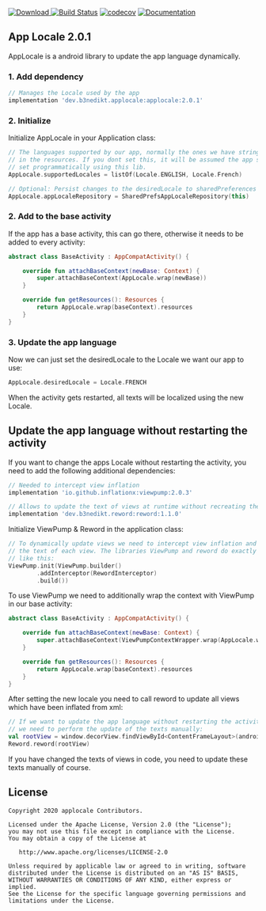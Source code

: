 [ ![Download](https://api.bintray.com/packages/b3nedikt/applocale/applocale/images/download.svg?version=2.0.1) ](https://bintray.com/b3nedikt/applocale/applocale/2.0.1/link)
[![Build Status](https://travis-ci.org/B3nedikt/applocale.svg?branch=master)](https://travis-ci.org/B3nedikt/applocale)
[![codecov](https://codecov.io/gh/B3nedikt/applocale/branch/master/graph/badge.svg)](https://codecov.io/gh/B3nedikt/applocale)
[![Documentation](https://img.shields.io/badge/docs-documentation-green.svg)](https://b3nedikt.github.io/AppLocale/)

## App Locale 2.0.1

AppLocale is a android library to update the app language dynamically.

### 1. Add dependency

```groovy
// Manages the Locale used by the app
implementation 'dev.b3nedikt.applocale:applocale:2.0.1'
```

### 2. Initialize

Initialize AppLocale  in your Application class:

```kotlin
// The languages supported by our app, normally the ones we have strings.xml files for
// in the resources. If you dont set this, it will be assumed the app supports every language
// set programmatically using this lib.
AppLocale.supportedLocales = listOf(Locale.ENGLISH, Locale.French)

// Optional: Persist changes to the desiredLocale to sharedPreferences
AppLocale.appLocaleRepository = SharedPrefsAppLocaleRepository(this)
```

### 2. Add to the base activity

If the app has a base activity, this can go there, otherwise it needs to be added to every activity:

```kotlin
abstract class BaseActivity : AppCompatActivity() {

    override fun attachBaseContext(newBase: Context) {
        super.attachBaseContext(AppLocale.wrap(newBase))
    }

    override fun getResources(): Resources {
        return AppLocale.wrap(baseContext).resources
    }
}
```

### 3. Update the app language

Now we can just set the desiredLocale to the Locale we want our app to use:

```kotlin
AppLocale.desiredLocale = Locale.FRENCH
```

When the activity gets restarted, all texts will be localized using the new Locale.

## Update the app language without restarting the activity

If you want to change the apps Locale without restarting the activity,
you need to add the following additional dependencies:

```groovy
// Needed to intercept view inflation
implementation 'io.github.inflationx:viewpump:2.0.3'

// Allows to update the text of views at runtime without recreating the activity
implementation 'dev.b3nedikt.reword:reword:1.1.0'
```

Initialize ViewPump & Reword in the application class:

```kotlin
// To dynamically update views we need to intercept view inflation and update
// the text of each view. The libraries ViewPump and reword do exactly that when setup
// like this:
ViewPump.init(ViewPump.builder()
        .addInterceptor(RewordInterceptor)
        .build())
```

To use ViewPump we need to additionally wrap the context with ViewPump in our base activity:

```kotlin
abstract class BaseActivity : AppCompatActivity() {

    override fun attachBaseContext(newBase: Context) {
        super.attachBaseContext(ViewPumpContextWrapper.wrap(AppLocale.wrap(newBase)))
    }

    override fun getResources(): Resources {
        return AppLocale.wrap(baseContext).resources
    }
}
```

After setting the new locale you need to call reword
to update all views which have been inflated from xml:

```kotlin
// If we want to update the app language without restarting the activity,
// we need to perform the update of the texts manually:
val rootView = window.decorView.findViewById<ContentFrameLayout>(android.R.id.content)
Reword.reword(rootView)
```

If you have changed the texts of views in code, you need to update these
texts manually of course.

## License

```
Copyright 2020 applocale Contributors.

Licensed under the Apache License, Version 2.0 (the "License");
you may not use this file except in compliance with the License.
You may obtain a copy of the License at

   http://www.apache.org/licenses/LICENSE-2.0

Unless required by applicable law or agreed to in writing, software
distributed under the License is distributed on an "AS IS" BASIS,
WITHOUT WARRANTIES OR CONDITIONS OF ANY KIND, either express or implied.
See the License for the specific language governing permissions and
limitations under the License.
```

